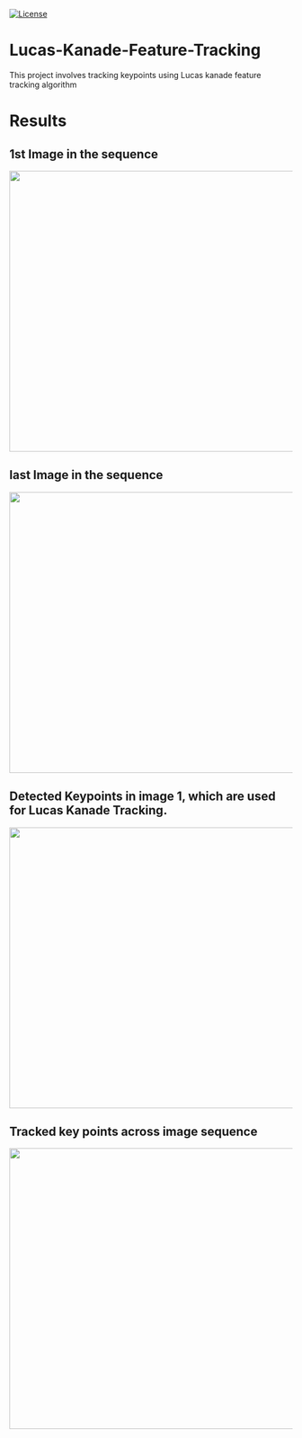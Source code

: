 [![License](https://img.shields.io/badge/License-Apache_2.0-blue.svg)](https://opensource.org/licenses/Apache-2.0)

# Lucas-Kanade-Feature-Tracking
This project involves tracking keypoints using Lucas kanade feature tracking algorithm
# Results

## 1st Image in the sequence

<p align="center"> 
  <img width="600" height="500" src="https://user-images.githubusercontent.com/48856345/209596368-5f7ef029-2bf1-45d8-ab7e-311295bb10de.png">
</p>

## last Image in the sequence

<p align="center"> 
  <img width="600" height="500" src="https://user-images.githubusercontent.com/48856345/209596328-5e98db43-ee21-4836-ae0b-6db0442e00b0.png">
</p>

## Detected Keypoints in image 1, which are used for Lucas Kanade Tracking.
<p align="center"> 
  <img width="600" height="500" src="https://user-images.githubusercontent.com/48856345/209596498-6b808e5f-ed00-4410-8c82-3512c54e0f41.png">
</p>

## Tracked key points across image sequence

<p align="center"> 
  <img width="600" height="500" src="https://user-images.githubusercontent.com/48856345/209596895-ca4036ba-511e-4bb5-901f-35a0d2d61466.png">
</p>

